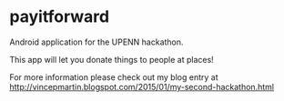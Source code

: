 # payitforward
Android application for the UPENN hackathon.

This app will let you donate things to people at places!

For more information please check out my blog entry at http://vincepmartin.blogspot.com/2015/01/my-second-hackathon.html
